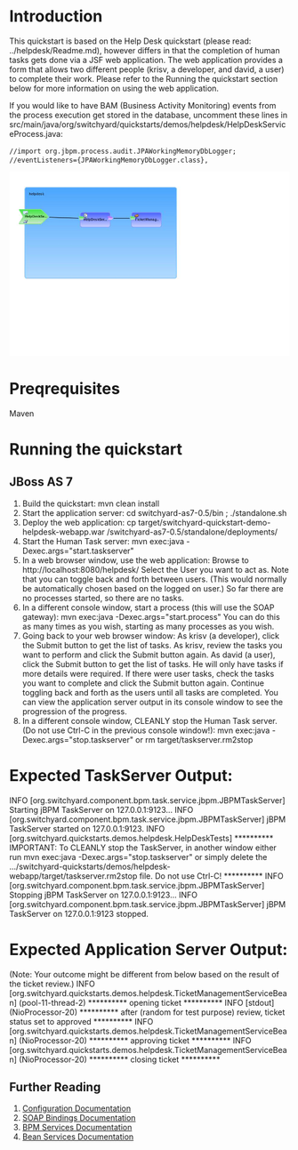 Introduction
============
This quickstart is based on the Help Desk quickstart (please read: ../helpdesk/Readme.md), however differs in that the completion of human tasks gets done via a JSF web application.
The web application provides a form that allows two different people (krisv, a developer, and david, a user) to complete their work.
Please refer to the Running the quickstart section below for more information on using the web application.

If you would like to have BAM (Business Activity Monitoring) events from the process execution get stored in the database, uncomment these lines in
src/main/java/org/switchyard/quickstarts/demos/helpdesk/HelpDeskServiceProcess.java:
```
//import org.jbpm.process.audit.JPAWorkingMemoryDbLogger;
//eventListeners={JPAWorkingMemoryDbLogger.class},
```

![Helpdesk Webapp Quickstart](https://github.com/jboss-switchyard/quickstarts/raw/master/demos/helpdesk-webapp/helpdesk-webapp.jpg)


Preqrequisites 
==============
Maven

Running the quickstart
======================

JBoss AS 7
----------
1. Build the quickstart:
    mvn clean install
2. Start the application server:
    cd switchyard-as7-0.5/bin ; ./standalone.sh
3. Deploy the web application:
    cp target/switchyard-quickstart-demo-helpdesk-webapp.war <path-to>/switchyard-as7-0.5/standalone/deployments/
4. Start the Human Task server:
    mvn exec:java -Dexec.args="start.taskserver"
5. In a web browser window, use the web application:
    Browse to http://localhost:8080/helpdesk/
    Select the User you want to act as.
    Note that you can toggle back and forth between users. (This would normally be automatically chosen based on the logged on user.)
    So far there are no processes started, so there are no tasks.
6. In a different console window, start a process (this will use the SOAP gateway):
    mvn exec:java -Dexec.args="start.process"
    You can do this as many times as you wish, starting as many processes as you wish.
7. Going back to your web browser window:
    As krisv (a developer), click the Submit button to get the list of tasks.
    As krisv, review the tasks you want to perform and click the Submit button again.
    As david (a user), click the Submit button to get the list of tasks. He will only have tasks if more details were required.
    If there were user tasks, check the tasks you want to complete and click the Submit button again.
    Continue toggling back and forth as the users until all tasks are completed.
    You can view the application server output in its console window to see the progression of the progress.
8. In a different console window, CLEANLY stop the Human Task server. (Do not use Ctrl-C in the previous console window!):
    mvn exec:java -Dexec.args="stop.taskserver"
   or
    rm target/taskserver.rm2stop

Expected TaskServer Output:
===========================
INFO  [org.switchyard.component.bpm.task.service.jbpm.JBPMTaskServer] Starting jBPM TaskServer on 127.0.0.1:9123...
INFO  [org.switchyard.component.bpm.task.service.jbpm.JBPMTaskServer] jBPM TaskServer started on 127.0.0.1:9123.
INFO  [org.switchyard.quickstarts.demos.helpdesk.HelpDeskTests] ********** IMPORTANT: To CLEANLY stop the TaskServer, in another window either run mvn exec:java -Dexec.args="stop.taskserver" or simply delete the .../switchyard-quickstarts/demos/helpdesk-webapp/target/taskserver.rm2stop file. Do not use Ctrl-C!  **********
INFO  [org.switchyard.component.bpm.task.service.jbpm.JBPMTaskServer] Stopping jBPM TaskServer on 127.0.0.1:9123...
INFO  [org.switchyard.component.bpm.task.service.jbpm.JBPMTaskServer] jBPM TaskServer on 127.0.0.1:9123 stopped.

Expected Application Server Output:
===================================
(Note: Your outcome might be different from below based on the result of the ticket review.)
INFO  [org.switchyard.quickstarts.demos.helpdesk.TicketManagementServiceBean] (pool-11-thread-2) ********** opening ticket **********
INFO  [stdout] (NioProcessor-20) ********** after (random for test purpose) review, ticket status set to approved **********
INFO  [org.switchyard.quickstarts.demos.helpdesk.TicketManagementServiceBean] (NioProcessor-20) ********** approving ticket **********
INFO  [org.switchyard.quickstarts.demos.helpdesk.TicketManagementServiceBean] (NioProcessor-20) ********** closing ticket **********

## Further Reading

1. [Configuration Documentation](https://docs.jboss.org/author/display/SWITCHYARD/Configuration)
2. [SOAP Bindings Documentation](https://docs.jboss.org/author/display/SWITCHYARD/SOAP+Bindings)
3. [BPM Services Documentation](https://docs.jboss.org/author/display/SWITCHYARD/BPM+Services)
4. [Bean Services Documentation](https://docs.jboss.org/author/display/SWITCHYARD/Bean+Services)

